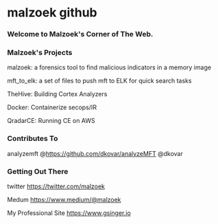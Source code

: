 # malzoek github
### Welcome to Malzoek's Corner of The Web.

### Malzoek's Projects
malzoek:  a forensics tool to find malicious indicators in a memory image

mft_to_elk:  a set of files to push mft to ELK for quick search tasks

TheHive:  Building Cortex Analyzers

Docker:  Containerize secops/IR

QradarCE:  Running CE on AWS


### Contributes To
analyzemft @https://github.com/dkovar/analyzeMFT @dkovar

### Getting Out There
twitter https://twitter.com/malzoek

Medum https://www.medium/@malzoek

My Professional Site https://www.gsinger.io
